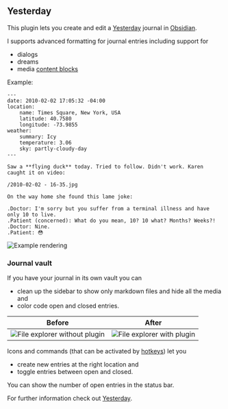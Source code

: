## Yesterday

This plugin lets you create and edit a [Yesterday](https://www.yesterday.md) journal in [Obsidian](https://obsidian.md).

I supports advanced formatting for journal entries including support for

- dialogs
- dreams
- media [content blocks](https://ia.net/writer/support/library/content-blocks)

Example:

```
---
date: 2010-02-02 17:05:32 -04:00
location:
    name: Times Square, New York, USA
    latitude: 40.7580
    longitude: -73.9855
weather:
    summary: Icy
    temperature: 3.06
    sky: partly-cloudy-day
---

Saw a **flying duck** today. Tried to follow. Didn't work. Karen caught it on video:

/2010-02-02 - 16-35.jpg

On the way home she found this lame joke:

.Doctor: I'm sorry but you suffer from a terminal illness and have only 10 to live.
.Patient (concerned): What do you mean, 10? 10 what? Months? Weeks?!
.Doctor: Nine.
.Patient: 😳
```

![Example rendering](https://ik.imagekit.io/mitado/obsidian-yesterday-example_yuoXeej6j.png)

### Journal vault

If you have your journal in its own vault you can

- clean up the sidebar to show only markdown files and hide all the media and
- color code open and closed entries.

Before             |  After
:-------------------------:|:-------------------------:
![File explorer without plugin](https://ik.imagekit.io/mitado/obsidian-yesterday-explorer-before_OO7k4XSds.png?updatedAt=1708838224342)|![File explorer with plugin](https://ik.imagekit.io/mitado/obsidian-yesterday-explorer-after_fTS5VBiQG.png?updatedAt=1708838224168)

Icons and commands (that can be activated by [hotkeys](https://help.obsidian.md/User+interface/Hotkeys)) let you

- create new entries at the right location and
- toggle entries between open and closed.

You can show the number of open entries in the status bar.

For further information check out [Yesterday](https://www.yesterday.md).